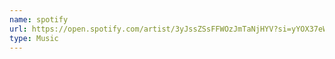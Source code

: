 ```yaml
---
name: spotify
url: https://open.spotify.com/artist/3yJssZSsFFWOzJmTaNjHYV?si=yYOX37eWQEmnHsZxnSqRJA
type: Music
---
```

